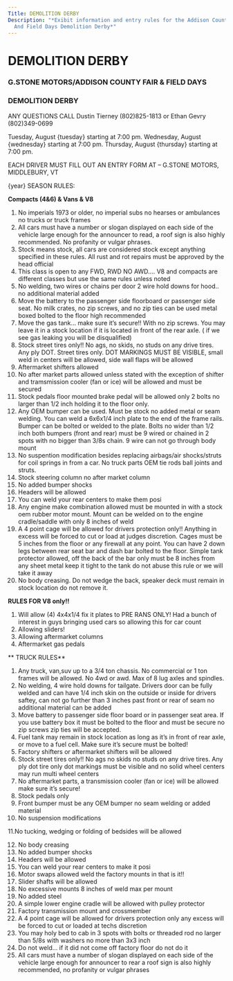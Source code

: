 ```yaml
---
Title: DEMOLITION DERBY
Description: "*Exibit information and entry rules for the Addison County Fair
  And Field Days Demolition Derby*"
---
```

# DEMOLITION DERBY

### G.STONE MOTORS/ADDISON COUNTY FAIR & FIELD DAYS 

### DEMOLITION DERBY

ANY QUESTIONS CALL Dustin Tierney (802)825-1813 or Ethan Gevry (802)349-0699

Tuesday, August {tuesday} starting at 7:00 pm. Wednesday, August {wednesday} starting at 7:00 pm. Thursday, August {thursday} starting at 7:00 pm.

EACH DRIVER MUST FILL OUT AN ENTRY FORM AT – G.STONE MOTORS, MIDDLEBURY, VT

{year} SEASON RULES:

**Compacts (4&6) & Vans & V8** 


1. No imperials 1973 or older, no imperial subs no hearses or ambulances no trucks or truck frames 
2. All cars must have a number or slogan displayed on each side of the vehicle large enough for the announcer to read, a roof sign is also highly recommended. No profanity or vulgar phrases.
3. Stock means stock, all cars are considered stock except anything specified in these rules. All rust and rot repairs must be approved by the head official
4. This class is open to any FWD, RWD NO AWD…. V8 and compacts are different classes but use the same rules unless noted
5. No welding, two wires or chains per door 2 wire hold downs for hood.. no additional material added
6. Move the battery to the passenger side floorboard or passenger side seat. No milk crates, no zip screws, and no zip ties can be used metal boxed bolted to the floor high recommended
7. Move the gas tank… make sure it’s secure!! With no zip screws. You may leave it in a stock location if it is located in front of the rear axle. ( if we see gas leaking you will be disqualified) 
8. Stock street tires only!! No ags, no skids, no studs on any drive tires. Any ply DOT. Street tires only. DOT MARKINGS MUST BE VISIBLE, small weld in centers will be allowed, side wall flaps will be allowed 
9. Aftermarket shifters allowed
10. No after market parts allowed unless stated with the exception of shifter and tramsmission cooler (fan or ice) will be allowed and must be secured 
11. Stock pedals floor mounted brake pedal will be allowed only 2 bolts no larger than 1/2 inch holding it to the floor only.
12. Any OEM bumper can be used. Must be stock no added metal or seam welding. You can weld a 6x6x1/4 inch plate to the end of the frame rails. Bumper can be bolted or welded to the plate. Bolts no wider than 1/2 inch both bumpers (front and rear) must be 9 wired or chained in 2 spots with no bigger than 3/8s chain. 9 wire can not go through body mount
13. No suspention modification besides replacing airbags/air shocks/struts for coil springs in from a car. No truck parts OEM tie rods ball joints and struts.
14. Stock steering column no after market column 
15. No added bumper shocks
16. Headers will be allowed 
17. You can weld your rear centers to make them posi
18. Any engine make combination allowed must be mounted in with a stock oem rubber motor mount. Mount can be welded on to the engine cradle/saddle with only 8 inches of weld 
19. A 4 point cage will be allowed for drivers protection only!! Anything in excess will be forced to cut or load at judges discretion. Cages must be 5 inches from the floor or any firewall at any point. You can have 2 down legs between rear seat bar and dash bar bolted to the floor. Simple tank protector allowed, off the back of the bar only must be 8 inches from any sheet metal keep it tight to the tank do not abuse this rule or we will take it away 
20. No body creasing. Do not wedge the back, speaker deck must remain in stock location do not remove it. 

 **RULES FOR V8 only!!** 

1. Will allow (4) 4x4x1/4 fix it plates to PRE RANS ONLY! Had a bunch of interest in guys bringing used cars so allowing this for car count 
2. Allowing sliders!
3. Allowing aftermarket columns 
4. Aftermarket gas pedals


**   TRUCK RULES**

1. Any truck, van,suv up to a 3/4 ton chassis. No commercial or 1 ton frames will be allowed. No 4wd or awd. Max of 8 lug axles and spindles. 
2. No welding, 4 wire hold downs for tailgate. Drivers door can be fully welded and can have 1/4 inch skin on the outside or inside for drivers saftey, can not go further than 3 inches past front or rear of seam no additional material can be added
3. Move battery to passenger side floor board or in passenger seat area. If you use battery box it must be bolted to the floor and must be secure no zip screws zip ties will be accepted.
4. Fuel tank may remain in stock location as long as it’s in front of rear axle, or move to a fuel cell. Make sure it’s secure must be bolted!
5. Factory shifters or aftermarket shifters will be allowed
6. Stock street tires only!! No ags no skids no studs on any drive tires. Any ply dot tire only dot markings must be visible and no solid wheel centers may run multi wheel centers
7. No aftermarket parts, a transmission cooler (fan or ice) will be allowed make sure it’s secure!
8. Stock pedals only
9. Front bumper must be any OEM bumper no seam welding or added material
10. No suspension modifications

11.No tucking, wedging or folding of bedsides will be allowed

12. No body creasing
13. No added bumper shocks
14. Headers will be allowed
15. You can weld your rear centers to make it posi 
16. Motor swaps allowed weld the factory mounts in that is it!!
17. Slider shafts will be allowed
18. No excessive mounts 8 inches of weld max per mount 
19. No added steel 
20. A simple lower engine cradle will be allowed with pulley protector 
21. Factory transmission mount and crossmember 
22. A 4 point cage will be allowed for drivers protection only any excess will be forced to cut or loaded at techs discretion 
23. You may holy bed to cab in 3 spots with bolts or threaded rod no larger than 5/8s with washers no more than 3x3 inch
24. Do not weld… if it did not come off factory floor do not do it
25. All cars must have a number of slogan displayed on each side of the vehicle large enough for announcer to rear a roof sign is also highly recommended, no profanity or vulgar phrases